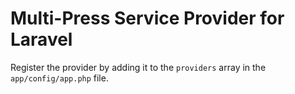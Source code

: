 # Multi-Press Service Provider for Laravel

Register the provider by adding it to the `providers` array in the `app/config/app.php` file. 